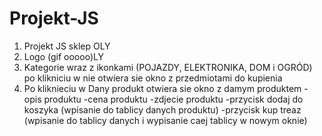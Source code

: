 # Projekt-JS


1. Projekt JS sklep OLY  
2. Logo (gif ooooo)LY
3. Kategorie wraz z ikonkami (POJAZDY, ELEKTRONIKA, DOM i OGRÓD) po klikniciu w nie otwiera sie okno z przedmiotami do kupienia
4. Po kliknieciu w Dany produkt otwiera sie okno z damym produktem
-opis produktu 
-cena produktu 
-zdjecie produktu
-przycisk dodaj do koszyka (wpisanie do tablicy danych produktu)
-przycisk kup treaz (wpisanie do tablicy danych i wypisanie caej tablicy w nowym oknie)



